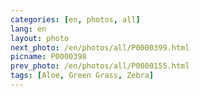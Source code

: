 ```yaml
---
categories: [en, photos, all]
lang: en
layout: photo
next_photo: /en/photos/all/P0000399.html
picname: P0000398
prev_photo: /en/photos/all/P0000155.html
tags: [Aloe, Green Grass, Zebra]
---
```

